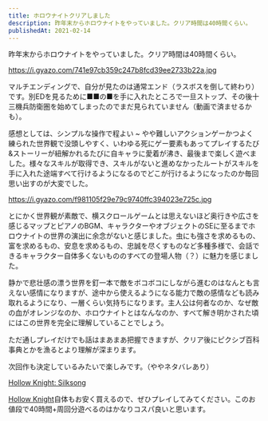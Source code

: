```yaml
---
title: ホロウナイトクリアしました
description: 昨年末からホロウナイトをやっていました。クリア時間は40時間くらい。
publishedAt: 2021-02-14
---
```


昨年末からホロウナイトをやっていました。クリア時間は40時間くらい。

https://i.gyazo.com/741e97cb359c247b8fcd39ee2733b22a.jpg

マルチエンディングで、自分が見たのは通常エンド（ラスボスを倒して終わり）です。別EDを見るために■■の■を手に入れたところで一旦ストップ、その後十三機兵防衛圏を始めてしまったのでまだ見られていません（動画で済ませるかも）。

感想としては、シンプルな操作で程よい ~ やや難しいアクションゲーかつよく練られた世界観で没頭しやすく、いわゆる死にゲー要素もあってプレイするたび&ストーリーが紐解かれるたびに自キャラに愛着が沸き、最後まで楽しく遊べました。様々なスキルが取得でき、スキルがないと進めなかったルートがスキルを手に入れた途端すべて行けるようになるのでどこが行けるようになったのか毎回思い出すのが大変でした。

https://i.gyazo.com/f981105f29e79c9740ffc394023e725c.jpg

とにかく世界観が素敵で、横スクロールゲームとは思えないほど奥行きや広さを感じるマップとピアノのBGM、キャラクターやオブジェクトのSEに至るまでホロウナイトの世界の演出に余念がないと感じました。虫にも強さを求めるもの、富を求めるもの、安息を求めるもの、忠誠を尽くすものなど多種多様で、会話できるキャラクター自体多くないもののすべての登場人物（？）に魅力を感じました。

静かで悲壮感の漂う世界を釘一本で敵をボコボコにしながら進むのはなんとも言えない感情になりますが、途中から使えるようになる能力で敵の感情なども読み取れるようになり、一層くらい気持ちになります。主人公は何者なのか、なぜ敵の血がオレンジなのか、ホロウナイトとはなんなのか、すべて解き明かされた頃にはこの世界を完全に理解していることでしょう。

ただ通しプレイだけでも話はまあまあ把握できますが、クリア後にピクシブ百科事典とかを漁るとより理解が深まります。

次回作も決定しているみたいで楽しみです。（ややネタバレあり）

[Hollow Knight: Silksong](https://store.steampowered.com/app/1030300/Hollow_Knight_Silksong/?l=japanese)

[Hollow Knight](https://store.playstation.com/ja-jp/product/EP1805-CUSA13285_00-JPPS400000000001)自体もお安く買えるので、ぜひプレイしてみてください。このお値段で40時間+周回分遊べるのはかなりコスパ良いと思います。
